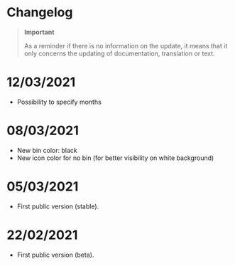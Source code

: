 # Changelog 

>**Important**
>
>As a reminder if there is no information on the update, it means that it only concerns the updating of documentation, translation or text.

# 12/03/2021
- Possibility to specify months

# 08/03/2021
- New bin color: black
- New icon color for no bin (for better visibility on white background)

# 05/03/2021
- First public version (stable).

# 22/02/2021
- First public version (beta).
